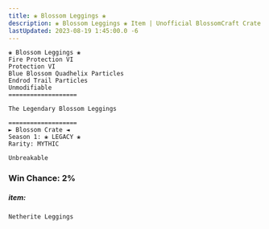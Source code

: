 ```yaml
---
title: ❀ Blossom Leggings ❀
description: ❀ Blossom Leggings ❀ Item | Unofficial BlossomCraft Crate & Item Documentation
lastUpdated: 2023-08-19 1:45:00.0 -6
---
```

```
❀ Blossom Leggings ❀
Fire Protection VI
Protection VI
Blue Blossom Quadhelix Particles
Endrod Trail Particles
Unmodifiable
===================

The Legendary Blossom Leggings

===================
► Blossom Crate ◄
Season 1: ❀ LEGACY ❀
Rarity: MYTHIC

Unbreakable
```
### Win Chance: 2%

##### item:
`Netherite Leggings`